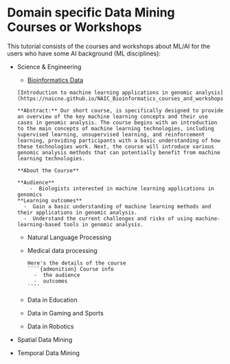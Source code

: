# Domain specific Data Mining Courses or Workshops


This tutorial consists of the courses and workshops about ML/AI for the users who have some AI background (ML disciplines):

- Science & Engineering

  - [Bioinformatics Data](https://naicno.github.io/NAIC_Bioinformatics_courses_and_workshops/index.html)
 
  ```{admonition} Bioinformatics Data
  [Introduction to machine learning applications in genomic analysis](https://naicno.github.io/NAIC_Bioinformatics_courses_and_workshops/index.html)

  **Abstract:** Our short course, is specifically designed to provide an overview of the key machine learning concepts and their use cases in genomic analysis. The course begins with an introduction to the main concepts of machine learning technologies, including supervised learning, unsupervised learning, and reinforcement learning, providing participants with a basic understanding of how these technologies work. Next, the course will introduce various genomic analysis methods that can potentially benefit from machine learning technologies.

  **About the Course**
  
  **Audience**
      -  Biologists interested in machine learning applications in genomics
  **Learning outcomes**
    -  Gain a basic understanding of machine learning methods and their applications in genomic analysis.
    -  Understand the current challenges and risks of using machine-learning-based tools in genomic analysis.
  ```

  - Natural Language Processing

  - Medical data processing
    
    `````{admonition} Abstract
    Here's the details of the course
    ````{admonition} Course info
      -  the audience
      -  outcomes
    ````
    `````
   

  - Data in Education

  - Data in Gaming and Sports

  - Data in Robotics



- Spatial Data Mining


- Temporal Data Mining
